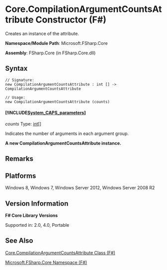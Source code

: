 # Core.CompilationArgumentCountsAttribute Constructor (F#)

Creates an instance of the attribute.

**Namespace/Module Path**: Microsoft.FSharp.Core

**Assembly**: FSharp.Core (in FSharp.Core.dll)


## Syntax

```
// Signature:
new CompilationArgumentCountsAttribute : int [] -> CompilationArgumentCountsAttribute

// Usage:
new CompilationArgumentCountsAttribute (counts)
```

#### [!INCLUDE[System_CAPS_parameters](//System/Token/System_CAPS_parameters_md.md)]
*counts*
Type: [int](http://msdn.microsoft.com/en-us/library/025d5455-3622-4ea5-9573-3ecbd4ee1375)[[]](http://msdn.microsoft.com/en-us/library/def20292-9aae-4596-9275-b94e594f8493)


Indicates the number of arguments in each argument group.



**A new CompilationArgumentCountsAttribute instance.**
## Remarks

## Platforms
Windows 8, Windows 7, Windows Server 2012, Windows Server 2008 R2


## Version Information
**F# Core Library Versions**

Supported in: 2.0, 4.0, Portable




## See Also
[Core.CompilationArgumentCountsAttribute Class &#40;F&#35;&#41;](Core.CompilationArgumentCountsAttribute+Class+%28FSharp%29.md)

[Microsoft.FSharp.Core Namespace &#40;F&#35;&#41;](Microsoft.FSharp.Core+Namespace+%28FSharp%29.md)

